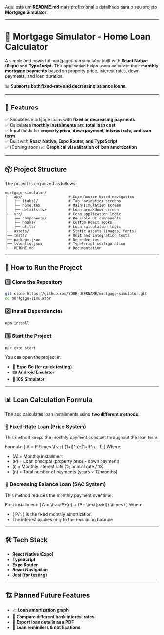 Aqui está um **README.md** mais profissional e detalhado para o seu projeto **Mortgage Simulator**:

---

# 🏡 **Mortgage Simulator - Home Loan Calculator**  

A simple and powerful mortgage/loan simulator built with **React Native (Expo)** and **TypeScript**. This application helps users calculate their **monthly mortgage payments** based on property price, interest rates, down payments, and loan duration.  

📊 **Supports both fixed-rate and decreasing balance loans.**  

---

## 🚀 **Features**
✅ Simulates mortgage loans with **fixed or decreasing payments**  
✅ Calculates **monthly installments** and **total loan cost**  
✅ Input fields for **property price, down payment, interest rate, and loan term**  
✅ Built with **React Native, Expo Router, and TypeScript**  
✅ (Coming soon) 📈 **Graphical visualization of loan amortization**  

---

## 📦 **Project Structure**
The project is organized as follows:

```
mortgage-simulator/
│── app/                     # Expo Router-based navigation
│   ├── (tabs)/              # Tab navigation screens
│   ├── home.tsx             # Main simulation screen
│   ├── details.tsx          # Loan breakdown screen
│── src/                     # Core application logic
│   ├── components/          # Reusable UI components
│   ├── hooks/               # Custom React hooks
│   ├── utils/               # Loan calculation logic
│── assets/                  # Static assets (images, fonts)
│── tests/                   # Unit and integration tests
│── package.json             # Dependencies
│── tsconfig.json            # TypeScript configuration
│── README.md                # Documentation
```

---

## 📖 **How to Run the Project**
### **1️⃣ Clone the Repository**
```sh
git clone https://github.com/YOUR-USERNAME/mortgage-simulator.git
cd mortgage-simulator
```

### **2️⃣ Install Dependencies**
```sh
npm install
```

### **3️⃣ Start the Project**
```sh
npx expo start
```

You can open the project in:
- 📱 **Expo Go (for quick testing)**
- 📟 **Android Emulator**
- 🍏 **iOS Simulator**

---

## 📊 **Loan Calculation Formula**
The app calculates loan installments using **two different methods**:

### 📌 **Fixed-Rate Loan (Price System)**
This method keeps the monthly payment constant throughout the loan term.

Formula:
\[
A = P \times \frac{i(1+i)^n}{(1+i)^n - 1}
\]
Where:
- \(A\) = Monthly installment  
- \(P\) = Loan principal (property price - down payment)  
- \(i\) = Monthly interest rate (\% annual rate / 12)  
- \(n\) = Total number of payments (years × 12 months)  

### 📌 **Decreasing Balance Loan (SAC System)**
This method reduces the monthly payment over time.

First installment:
\[
A = \frac{P}{n} + (P - \text{paid}) \times i
\]
Where:
- \( P/n \) is the fixed monthly amortization  
- The interest applies only to the remaining balance  

---

## 🛠 **Tech Stack**
- **React Native (Expo)**
- **TypeScript**
- **Expo Router**
- **React Navigation**
- **Jest (for testing)**

---

## 🏗 **Planned Future Features**
- 📈 **Loan amortization graph**  
- 🏦 **Compare different bank interest rates**  
- 📑 **Export loan details as a PDF**  
- 🔔 **Loan reminders & notifications**  
